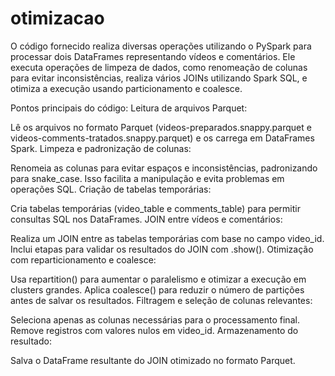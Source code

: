 # otimizacao
O código fornecido realiza diversas operações utilizando o PySpark para processar dois DataFrames representando vídeos e comentários. Ele executa operações de limpeza de dados, como renomeação de colunas para evitar inconsistências, realiza vários JOINs utilizando Spark SQL, e otimiza a execução usando particionamento e coalesce.

Pontos principais do código:
Leitura de arquivos Parquet:

Lê os arquivos no formato Parquet (videos-preparados.snappy.parquet e videos-comments-tratados.snappy.parquet) e os carrega em DataFrames Spark.
Limpeza e padronização de colunas:

Renomeia as colunas para evitar espaços e inconsistências, padronizando para snake_case.
Isso facilita a manipulação e evita problemas em operações SQL.
Criação de tabelas temporárias:

Cria tabelas temporárias (video_table e comments_table) para permitir consultas SQL nos DataFrames.
JOIN entre vídeos e comentários:

Realiza um JOIN entre as tabelas temporárias com base no campo video_id.
Inclui etapas para validar os resultados do JOIN com .show().
Otimização com reparticionamento e coalesce:

Usa repartition() para aumentar o paralelismo e otimizar a execução em clusters grandes.
Aplica coalesce() para reduzir o número de partições antes de salvar os resultados.
Filtragem e seleção de colunas relevantes:

Seleciona apenas as colunas necessárias para o processamento final.
Remove registros com valores nulos em video_id.
Armazenamento do resultado:

Salva o DataFrame resultante do JOIN otimizado no formato Parquet.
